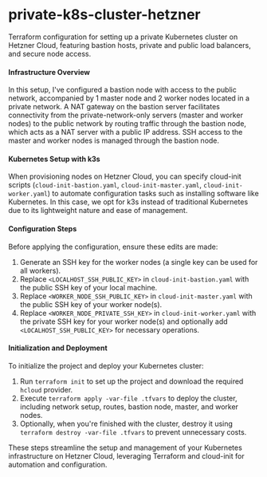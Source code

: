 # private-k8s-cluster-hetzner
Terraform configuration for setting up a private Kubernetes cluster on Hetzner Cloud, featuring bastion hosts, private and public load balancers, and secure node access.
#### Infrastructure Overview

In this setup, I've configured a bastion node with access to the public network, accompanied by 1 master node and 2 worker nodes located in a private network. A NAT gateway on the bastion server facilitates connectivity from the private-network-only servers (master and worker nodes) to the public network by routing traffic through the bastion node, which acts as a NAT server with a public IP address. SSH access to the master and worker nodes is managed through the bastion node.

#### Kubernetes Setup with k3s

When provisioning nodes on Hetzner Cloud, you can specify cloud-init scripts (`cloud-init-bastion.yaml`, `cloud-init-master.yaml`, `cloud-init-worker.yaml`) to automate configuration tasks such as installing software like Kubernetes. In this case, we opt for k3s instead of traditional Kubernetes due to its lightweight nature and ease of management.

#### Configuration Steps

Before applying the configuration, ensure these edits are made:

1. Generate an SSH key for the worker nodes (a single key can be used for all workers).
2. Replace `<LOCALHOST_SSH_PUBLIC_KEY>` in `cloud-init-bastion.yaml` with the public SSH key of your local machine.
3. Replace `<WORKER_NODE_SSH_PUBLIC_KEY>` in `cloud-init-master.yaml` with the public SSH key of your worker node(s).
4. Replace `<WORKER_NODE_PRIVATE_SSH_KEY>` in `cloud-init-worker.yaml` with the private SSH key for your worker node(s) and optionally add `<LOCALHOST_SSH_PUBLIC_KEY>` for necessary operations.

#### Initialization and Deployment

To initialize the project and deploy your Kubernetes cluster:

1. Run `terraform init` to set up the project and download the required `hcloud` provider.
2. Execute `terraform apply -var-file .tfvars` to deploy the cluster, including network setup, routes, bastion node, master, and worker nodes.
3. Optionally, when you're finished with the cluster, destroy it using `terraform destroy -var-file .tfvars` to prevent unnecessary costs.

These steps streamline the setup and management of your Kubernetes infrastructure on Hetzner Cloud, leveraging Terraform and cloud-init for automation and configuration.
